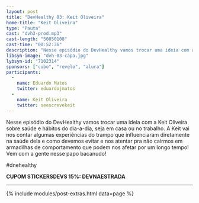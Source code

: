 ```yaml
---
layout: post
title: "DevHealthy 03: Keit Oliveira"
home-title: "Keit Oliveira"
type: "Pauta"
cast: "dvh3-prod.mp3"
cast-length: "50850108"
cast-time: "00:52:36"
description: "Nesse episódio do DevHealthy vamos trocar uma ideia com a Keit Oliveira sobre saúde e hábitos do dia-a-dia, seja em casa ou no trabalho. A Keit vai nos contar algumas experiências do trampo que influenciaram diretamente na saúde dela e como devemos evitar e nos atentar pra não caírmos em armadilhas de comportamento que podem nos afetar por um longo tempo! Vem com a gente nesse papo bacanudo!"
libsyn-image: "dvh-03-capa.jpg"
lybsyn-id: "7102314"
sponsors: ["cubo", "revelo", "alura"]
participants:
  -
    name: Eduardo Matos
    twitter: eduardojmatos
  -
    name: Keit Oliveira
    twitter: seescrevekeit
---
```


Nesse episódio do DevHealthy vamos trocar uma ideia com a Keit Oliveira sobre saúde e hábitos do dia-a-dia, seja em casa ou no trabalho. A Keit vai nos contar algumas experiências do trampo que influenciaram diretamente na saúde dela e como devemos evitar e nos atentar pra não caírmos em armadilhas de comportamento que podem nos afetar por um longo tempo! Vem com a gente nesse papo bacanudo!

#dnehealthy

<strong>CUPOM STICKERSDEVS 15%: DEVNAESTRADA</strong>

---

{% include modules/post-extras.html data=page %}
